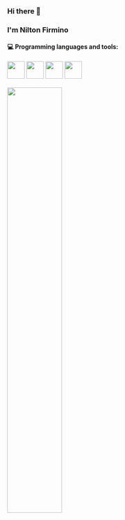 ### Hi there 👋 
### I'm Nilton Firmino

#### :computer: Programming languages and tools: 



<code><img height="40" src="https://www.vectorlogo.zone/logos/git-scm/git-scm-icon.svg"></code>
<code><img height="40" src="https://www.vectorlogo.zone/logos/flutterio/flutterio-icon.svg"></code>
<code><img height="40" src="https://www.vectorlogo.zone/logos/python/python-icon.svg"></code>
<code><img height="40" src="https://www.vectorlogo.zone/logos/mysql/mysql-icon.svg"></code>
<br>
<br>
<img width="50%" align="center" src="https://github-readme-stats.vercel.app/api?username=NiltonFirmino&show_icons=true&hide_border=true" />
